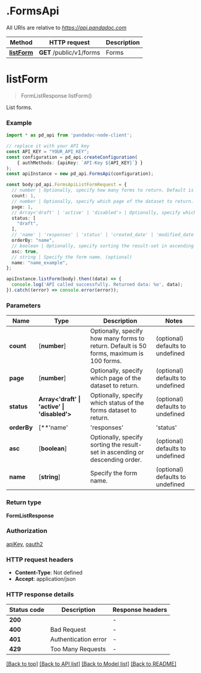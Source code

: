 # .FormsApi

All URIs are relative to *https://api.pandadoc.com*

Method | HTTP request | Description
------------- | ------------- | -------------
[**listForm**](FormsApi.md#listForm) | **GET** /public/v1/forms | Forms


# **listForm**
> FormListResponse listForm()

List forms.

### Example


```typescript
import * as pd_api from 'pandadoc-node-client';

// replace it with your API key
const API_KEY = "YOUR_API_KEY";
const configuration = pd_api.createConfiguration(
    { authMethods: {apiKey: `API-Key ${API_KEY}`} }
);
const apiInstance = new pd_api.FormsApi(configuration);

const body:pd_api.FormsApiListFormRequest = {
  // number | Optionally, specify how many forms to return. Default is 50 forms, maximum is 100 forms. (optional)
  count: 1,
  // number | Optionally, specify which page of the dataset to return. (optional)
  page: 1,
  // Array<'draft' | 'active' | 'disabled'> | Optionally, specify which status of the forms dataset to return. (optional)
  status: [
    "draft",
  ],
  // 'name' | 'responses' | 'status' | 'created_date' | 'modified_date' | Optionally, specify the form dataset order to return. (optional)
  orderBy: "name",
  // boolean | Optionally, specify sorting the result-set in ascending or descending order. (optional)
  asc: true,
  // string | Specify the form name. (optional)
  name: "name_example",
};

apiInstance.listForm(body).then((data) => {
  console.log('API called successfully. Returned data: %o', data);
}).catch((error) => console.error(error));
```


### Parameters

Name | Type | Description  | Notes
------------- | ------------- | ------------- | -------------
 **count** | [**number**] | Optionally, specify how many forms to return. Default is 50 forms, maximum is 100 forms. | (optional) defaults to undefined
 **page** | [**number**] | Optionally, specify which page of the dataset to return. | (optional) defaults to undefined
 **status** | **Array<&#39;draft&#39; &#124; &#39;active&#39; &#124; &#39;disabled&#39;>** | Optionally, specify which status of the forms dataset to return. | (optional) defaults to undefined
 **orderBy** | [**&#39;name&#39; | &#39;responses&#39; | &#39;status&#39; | &#39;created_date&#39; | &#39;modified_date&#39;**]**Array<&#39;name&#39; &#124; &#39;responses&#39; &#124; &#39;status&#39; &#124; &#39;created_date&#39; &#124; &#39;modified_date&#39;>** | Optionally, specify the form dataset order to return. | (optional) defaults to undefined
 **asc** | [**boolean**] | Optionally, specify sorting the result-set in ascending or descending order. | (optional) defaults to undefined
 **name** | [**string**] | Specify the form name. | (optional) defaults to undefined


### Return type

**FormListResponse**

### Authorization

[apiKey](../README.md#apiKey), [oauth2](../README.md#oauth2)

### HTTP request headers

 - **Content-Type**: Not defined
 - **Accept**: application/json


### HTTP response details
| Status code | Description | Response headers |
|-------------|-------------|------------------|
**200** |  |  -  |
**400** | Bad Request |  -  |
**401** | Authentication error |  -  |
**429** | Too Many Requests |  -  |

[[Back to top]](#) [[Back to API list]](README.md#documentation-for-api-endpoints) [[Back to Model list]](README.md#documentation-for-models) [[Back to README]](README.md)

